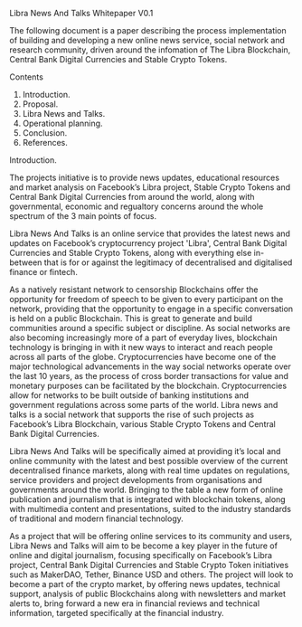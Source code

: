 Libra News And Talks Whitepaper V0.1 

The following document is a paper describing the process implementation of building and developing a new online news service, social network and research community, driven around the infomation of The Libra Blockchain, Central Bank Digital Currencies and Stable Crypto Tokens.


 Contents

1.	Introduction.
2.	Proposal.
3.	Libra News and Talks.
4.	Operational planning.
5.	Conclusion.
6.	References.




Introduction.

The projects initiative is to provide news updates,  educational resources and market analysis on Facebook’s Libra project, Stable Crypto Tokens and Central Bank Digital Currencies from around the world, along with governmental, economic and regualtory concerns around the whole spectrum of the 3 main points of focus.

Libra News And Talks is an online service that provides the latest news and updates on Facebook’s cryptocurrency project 'Libra', Central Bank Digital Currencies and Stable Crypto Tokens, along with everything else in-between that is for or against the legitimacy of decentralised and digitalised finance or fintech. 

As a natively resistant network to censorship Blockchains offer the opportunity for freedom of speech to be given to every participant on the network, providing that the opportunity to engage in a specific conversation is held on a public Blockchain. This is great to generate and build communities around a specific subject or discipline. As social networks are also becoming increasingly more of a part of everyday lives, blockchain technology is bringing in with it new ways to interact and reach people across all parts of the globe. 
Cryptocurrencies have become one of the major technological advancements in the way social networks operate over the last 10 years, as the process of cross border transactions for value and monetary purposes can be facilitated by the blockchain. Cryptocurrencies allow for networks to be built outside of banking institutions and government regulations across some parts of the world. Libra news and talks is a social network that supports the rise of such projects as Facebook’s Libra Blockchain, various Stable Crypto Tokens and Central Bank Digital Currencies. 

Libra News And Talks will be specifically aimed at providing it’s local and online community with the latest and best possible overview of the current decentralised finance markets, along with real time updates on regulations, service providers and project developments from organisations and governments around the world. Bringing to the table a new form of online publication and journalism that is integrated with blockchain tokens, along with multimedia content and presentations, suited to the industry standards of traditional and modern financial technology. 

As a project that will be offering online services to its community and users, Libra News and Talks will aim to be become a key player in the future of online and digital journalism, focusing specifically on Facebook’s Libra project, Central Bank Digital Currencies and Stable Crypto Token initiatives such as MakerDAO, Tether, Binance USD and others. The project will look to become a part of the crypto market, by offering news updates, technical support, analysis of public Blockchains along with newsletters and market alerts to, bring forward a new era in financial reviews and technical information, targeted specifically at the financial industry. 
